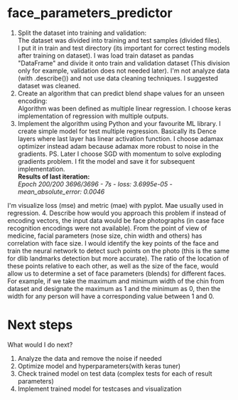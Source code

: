 # face_parameters_predictor

1. Split the dataset into training and validation: \
The dataset was divided into training and test samples (divided files). \
I put it in train and test directory (its important for correct testing models after training on dataset).
I was load train dataset as pandas "DataFrame" and divide it onto train and validation dataset (This division only for example, validation does not needed later). 
I'm not analyze data (with .describe()) and not use data cleaning techniques. I suggested dataset was cleaned.
2. Create an algorithm that can predict blend shape values for an unseen encoding: \
Algorithm was been defined as multiple linear regression. I choose keras implementation of regression with multiple outputs.
3. Implement the algorithm using Python and your favourite ML library.
I create simple model for test multiple regression.
Basically its Dence layers where last layer has linear activation function.
I choose adamax optimizer instead adam because adamax more robust to noise in the gradients.
PS. Later I choose SGD with momentum to solve exploding gradients problem.
I fit the model and save it for subsequent implementation. \
<b>Results of last iteration:</b> \
<i>Epoch 200/200
3696/3696 - 7s - loss: 3.6995e-05 - mean_absolute_error: 0.0046
</i>
I'm visualize loss (mse) and metric (mae) with pyplot. Mae usually used in regression.
4. Describe how would you approach this problem if instead of encoding vectors, the input data would be face photographs (in case face recognition encodings were not available).
From the point of view of medicine, facial parameters (nose size, chin width and others) has correlation with face size. 
I would identify the key points of the face and train the neural network to detect such points on the photo 
(this is the same for dlib landmarks detection but more accurate). 
The ratio of the location of these points relative to each other, as well as the size of the face, 
would allow us to determine a set of face parameters (blends) for different faces.
For example, if we take the maximum and minimum width of the chin from dataset and designate the maximum as 1 and the minimum as 0, then the width for any person will have a corresponding value between 1 and 0.

# Next steps
What would I do next?
1. Analyze the data and remove the noise if needed
2. Optimize model and hyperparameters(with keras tuner)
3. Check trained model on test data (complex tests for each of result parameters)
4. Implement trained model for testcases and visualization